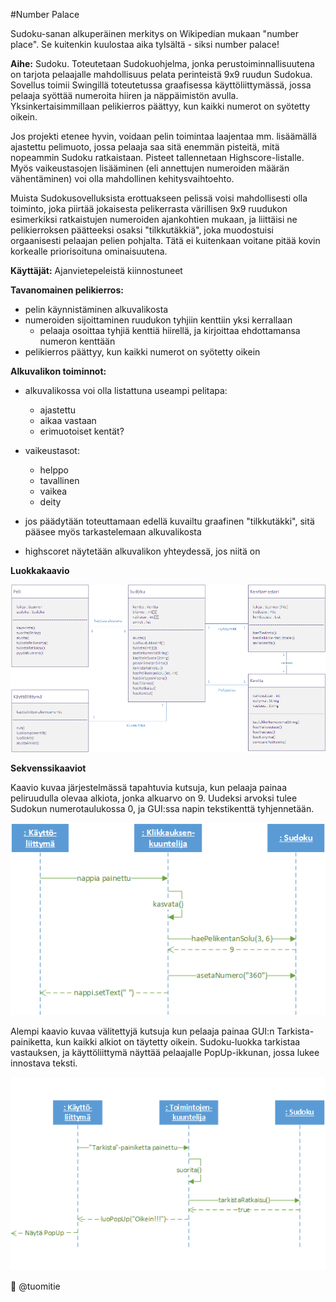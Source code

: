 #Number Palace

Sudoku-sanan alkuperäinen merkitys on Wikipedian mukaan "number place". Se kuitenkin kuulostaa aika tylsältä - siksi number palace!

**Aihe:** Sudoku. Toteutetaan Sudokuohjelma, jonka perustoiminnallisuutena on tarjota pelaajalle mahdollisuus pelata perinteistä 9x9 ruudun Sudokua. Sovellus toimii Swingillä toteutetussa graafisessa käyttöliittymässä, jossa pelaaja syöttää numeroita hiiren ja näppäimistön avulla. Yksinkertaisimmillaan pelikierros päättyy, kun kaikki numerot on syötetty oikein.

Jos projekti etenee hyvin, voidaan pelin toimintaa laajentaa mm. lisäämällä ajastettu pelimuoto, jossa pelaaja saa sitä enemmän pisteitä, mitä nopeammin Sudoku ratkaistaan. Pisteet tallennetaan Highscore-listalle. Myös vaikeustasojen lisääminen (eli annettujen numeroiden määrän vähentäminen) voi olla mahdollinen kehitysvaihtoehto.

Muista Sudokusovelluksista erottuakseen pelissä voisi mahdollisesti olla toiminto, joka piirtää jokaisesta pelikerrasta värillisen 9x9 ruudukon esimerkiksi ratkaistujen numeroiden ajankohtien mukaan, ja liittäisi ne pelikierroksen päätteeksi osaksi "tilkkutäkkiä", joka muodostuisi orgaanisesti pelaajan pelien pohjalta. Tätä ei kuitenkaan voitane pitää kovin korkealle priorisoituna ominaisuutena.

**Käyttäjät:** Ajanvietepeleistä kiinnostuneet

**Tavanomainen pelikierros:**

* pelin käynnistäminen alkuvalikosta
* numeroiden sijoittaminen ruudukon tyhjiin kenttiin yksi kerrallaan
  * pelaaja osoittaa tyhjiä kenttiä hiirellä, ja kirjoittaa ehdottamansa numeron kenttään
* pelikierros päättyy, kun kaikki numerot on syötetty oikein

**Alkuvalikon toiminnot:**

* alkuvalikossa voi olla listattuna useampi pelitapa:
  * ajastettu
  * aikaa vastaan
  * erimuotoiset kentät?

* vaikeustasot:
  * helppo
  * tavallinen
  * vaikea
  * deity

* jos päädytään toteuttamaan edellä kuvailtu graafinen "tilkkutäkki", sitä pääsee myös tarkastelemaan alkuvalikosta

* highscoret näytetään alkuvalikon yhteydessä, jos niitä on

**Luokkakaavio**

![Luokkakaavio 0.1.0](/dokumentaatio/kuvat/Luokkakaavio.png "Luokkakaavio 0.1.0")

**Sekvenssikaaviot**

Kaavio kuvaa järjestelmässä tapahtuvia kutsuja, kun pelaaja painaa peliruudulla olevaa alkiota, jonka alkuarvo on 9. Uudeksi arvoksi tulee Sudokun numerotaulukossa 0, ja GUI:ssa napin tekstikenttä tyhjennetään.

![Sekvenssikaavio kasvata](/dokumentaatio/kuvat/sekvenssikaavio-kasvata.png "Sekvenssikaavio kasvata")

Alempi kaavio kuvaa välitettyjä kutsuja kun pelaaja painaa GUI:n Tarkista-painiketta, kun kaikki alkiot on täytetty oikein. Sudoku-luokka tarkistaa vastauksen, ja käyttöliittymä näyttää pelaajalle PopUp-ikkunan, jossa lukee innostava teksti.

![Sekvenssikaavio tarkista](/dokumentaatio/kuvat/sekvenssi-tarkista.png "Sekvenssikaavio tarkista")

:japanese_castle: @tuomitie

